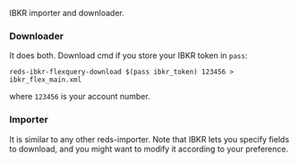 IBKR importer and downloader.

### Downloader
It does both. Download cmd if you store your IBKR token in `pass`:

```
reds-ibkr-flexquery-download $(pass ibkr_token) 123456 > ibkr_flex_main.xml
```
where `123456` is your account number.

### Importer
It is similar to any other reds-importer. Note that IBKR lets you specify fields to
download, and you might want to modify it according to your preference.
